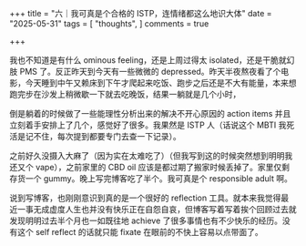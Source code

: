 +++
title = "六｜我可真是个合格的 ISTP，连情绪都这么地识大体"
date = "2025-05-31"
tags = [
    "thoughts",
]
comments = true

+++

我也不知道是有什么 ominous feeling，还是上周过得太 isolated，还是干脆就幻肢 PMS 了。反正昨天到今天有一些微微的 depressed。昨天半夜熬夜看了个电影，今天睡到中午又赖床到下午才爬起来吃饭、跑步之后还是不大有能量，本来想跑完步在沙发上稍微歇一下就去吃晚饭，结果一躺就是几个小时，

倒是躺着的时候做了一些能理性分析出来的解决不开心原因的 action items 并且立刻着手安排上了几个，感觉好了很多。我果然是 ISTP 人（话说这个 MBTI 我死活是记不住，每次提到都要专门去查一下记录）。

之前好久没摄入大麻了（因为实在太难吃了）（但我写到这的时候突然想到明明我还又个 vape），之前家里的 CBD oil 应该是都过期了搬家时候丢掉了。家里仅剩存货一个 gummy。晚上写完博客吃了半个。我可真是个 responsible adult 啊。

说到写博客，也刚刚意识到真的是一个很好的 reflection 工具。就本来我觉得最近一事无成虚度人生也并没有快乐正在自怨自哀，但博客写着写着挨个回顾过去就发现明明过去半个月也一如既往地 achieve 了很多事情也有不少快乐的经历。没有这个 self reflect 的话就只能 fixate 在眼前的不快上容易以点带面了。